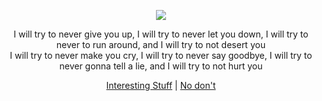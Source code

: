 <p align="center" dir="auto">
  <animated-image data-catalyst="" style="width: 240px;">
    <a target="_blank" rel="noopener noreferrer" href="https://media.tenor.com/h-obOh2nH_kAAAAC/valorant-yoru.gif" data-target="animated-image.originalLink">
      <img src="https://media.tenor.com/h-obOh2nH_kAAAAC/valorant-yoru.gif" style="max-width: 100%; display: inline-block;" data-target="animated-image.originalImage">
    </a>
  </animated-image>
</p>

<p align="center">
  I will try to never give you up, I will try to never let you down, I will try to never to run around, and I will try to not desert you 
  <br>
  I will try to never make you cry, I will try to never say goodbye, I will try to never gonna tell a lie, and I will try to not hurt you
</p>

<p align="center">
  <a href="https://www.youtube.com/watch?v=dQw4w9WgXcQ"> Interesting Stuff</a> | 
  <a href="https://github.com/akayanuarcandra"> No don't</a>
</p>
